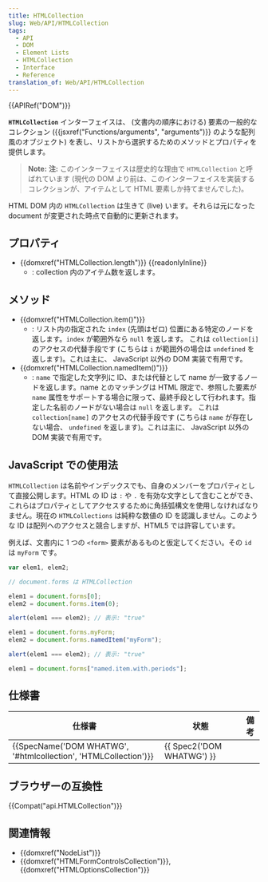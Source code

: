 ```yaml
---
title: HTMLCollection
slug: Web/API/HTMLCollection
tags:
  - API
  - DOM
  - Element Lists
  - HTMLCollection
  - Interface
  - Reference
translation_of: Web/API/HTMLCollection
---
```

{{APIRef("DOM")}}

**`HTMLCollection`** インターフェイスは、 (文書内の順序における) 要素の一般的なコレクション ({{jsxref("Functions/arguments", "arguments")}} のような配列風のオブジェクト) を表し、リストから選択するためのメソッドとプロパティを提供します。

> **Note:** **注:** このインターフェイスは歴史的な理由で `HTMLCollection` と呼ばれています (現代の DOM より前は、このインターフェイスを実装するコレクションが、アイテムとして HTML 要素しか持てませんでした)。

HTML DOM 内の `HTMLCollection` は生きて (live) います。それらは元になった document が変更された時点で自動的に更新されます。

## プロパティ

- {{domxref("HTMLCollection.length")}} {{readonlyInline}}
  - : collection 内のアイテム数を返します。

## メソッド

- {{domxref("HTMLCollection.item()")}}
  - : リスト内の指定された `index` (先頭はゼロ) 位置にある特定のノードを返します。`index` が範囲外なら `null` を返します。
    これは `collection[i]` のアクセスの代替手段です (こちらは `i` が範囲外の場合は `undefined` を返します)。これは主に、 JavaScript 以外の DOM 実装で有用です。
- {{domxref("HTMLCollection.namedItem()")}}
  - : `name` で指定した文字列に ID、または代替として name が一致するノードを返します。name とのマッチングは HTML 限定で、参照した要素が `name` 属性をサポートする場合に限って、最終手段として行われます。指定した名前のノードがない場合は `null` を返します。
    これは `collection[name]` のアクセスの代替手段です (こちらは `name` が存在しない場合、 `undefined` を返します)。これは主に、 JavaScript 以外の DOM 実装で有用です。

## JavaScript での使用法

`HTMLCollection` は名前やインデックスでも、自身のメンバーをプロパティとして直接公開します。HTML の ID は `:` や `.` を有効な文字として含むことができ、これらはプロパティとしてアクセスするために角括弧構文を使用しなければなりません。現在の `HTMLCollections` は純粋な数値の ID を認識しません。このような ID は配列へのアクセスと競合しますが、HTML5 では許容しています。

例えば、文書内に 1 つの `<form>` 要素があるものと仮定してください。その `id` は `myForm` です。

```js
var elem1, elem2;

// document.forms は HTMLCollection

elem1 = document.forms[0];
elem2 = document.forms.item(0);

alert(elem1 === elem2); // 表示: "true"

elem1 = document.forms.myForm;
elem2 = document.forms.namedItem("myForm");

alert(elem1 === elem2); // 表示: "true"

elem1 = document.forms["named.item.with.periods"];
```

## 仕様書

| 仕様書                                                                               | 状態                             | 備考 |
| ------------------------------------------------------------------------------------ | -------------------------------- | ---- |
| {{SpecName('DOM WHATWG', '#htmlcollection', 'HTMLCollection')}} | {{ Spec2('DOM WHATWG') }} |      |

## ブラウザーの互換性

{{Compat("api.HTMLCollection")}}

## 関連情報

- {{domxref("NodeList")}}
- {{domxref("HTMLFormControlsCollection")}}, {{domxref("HTMLOptionsCollection")}}
